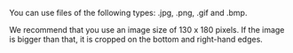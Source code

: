 <!-- markdownlint-disable-file MD041 -->
You can use files of the following types: .jpg, .png, .gif and .bmp.

We recommend that you use an image size of 130 x 180 pixels. If the image is bigger than that, it is cropped on the bottom and right-hand edges.

